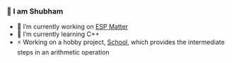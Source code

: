 ### 👋 I am Shubham

- 🔭 I’m currently working on [ESP Matter](https://github.com/espressif/esp-matter)
- 🌱 I’m currently learning C++
- ⚡ Working on a hobby project, [School](https://shubhamdp.github.io/school), which provides the intermediate steps in an arithmetic operation

<!--
**shubhamdp/shubhamdp** is a ✨ _special_ ✨ repository because its `README.md` (this file) appears on your GitHub profile.

Here are some ideas to get you started:
- 🌱 I’m currently learning ...
- 👯 I’m looking to collaborate on ...
- 🤔 I’m looking for help with ...
- 💬 Ask me about ...
- 📫 How to reach me: ...
- 😄 Pronouns: ...
- ⚡ Fun fact: ...
-->
